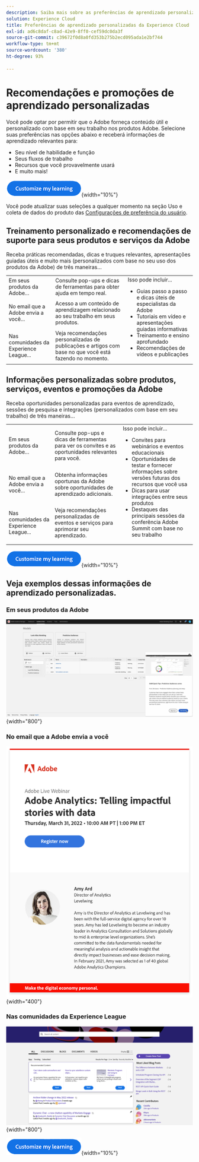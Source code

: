 ```yaml
---
description: Saiba mais sobre as preferências de aprendizado personalizadas na Experience Cloud. Isso permite que os clientes recebam por email ajuda e promoções personalizadas com base em seus Dados de uso, em seus produtos da Adobe Experience Cloud e nas comunidades da Adobe Experience League.
solution: Experience Cloud
title: Preferências de aprendizado personalizadas da Experience Cloud
exl-id: ad6c8daf-c8ad-42e9-8ff0-cef59dc0da3f
source-git-commit: c39672f0d8a0fd353b275b2ecd095ada1e2bf744
workflow-type: tm+mt
source-wordcount: '380'
ht-degree: 93%

---
```


# Recomendações e promoções de aprendizado personalizadas

Você pode optar por permitir que o Adobe forneça conteúdo útil e personalizado com base em seu trabalho nos produtos Adobe. Selecione suas preferências nas opções abaixo e receberá informações de aprendizado relevantes para:

* Seu nível de habilidade e função
* Seus fluxos de trabalho
* Recursos que você provavelmente usará
* E muito mais!

[![](../assets/personalized-learning-customize-learning-button.png)](https://experience.adobe.com/?shell_forceuserconsent=true#/home){width="10%"}

Você pode atualizar suas seleções a qualquer momento na seção Uso e coleta de dados do produto das [Configurações de preferência do usuário](https://experience.adobe.com/preferences/).

## Treinamento personalizado e recomendações de suporte para seus produtos e serviços da Adobe

Receba práticas recomendadas, dicas e truques relevantes, apresentações guiadas úteis e muito mais (personalizados com base no seu uso dos produtos da Adobe) de três maneiras...

<table>
<tbody>
  <tr>
    <td>Em seus produtos da Adobe...<br></td>
    <td>Consulte pop-ups e dicas de ferramentas para obter ajuda em tempo real.</td>
    <td rowspan="3">Isso pode incluir... <ul><li>Guias passo a passo e dicas úteis de especialistas da Adobe</li> 
    <li>Tutoriais em vídeo e apresentações guiadas informativas</li> 
    <li>Treinamento e ensino aprofundado</li> 
    <li>Recomendações de vídeos e publicações</li>
    </ul></td>
  </tr>
  <tr>
    <td>No email que a Adobe envia a você...</td>
    <td>Acesso a um conteúdo de aprendizagem relacionado ao seu trabalho em seus produtos.</td>
  </tr>
  <tr>
    <td>Nas comunidades da Experience League...</td>
    <td>Veja recomendações personalizadas de publicações e artigos com base no que você está fazendo no momento.</td>
  </tr>
</tbody>
</table>

## Informações personalizadas sobre produtos, serviços, eventos e promoções da Adobe

Receba oportunidades personalizadas para eventos de aprendizado, sessões de pesquisa e integrações (personalizados com base em seu trabalho) de três maneiras...

<table>
<tbody>
  <tr>
    <td>Em seus produtos da Adobe...<br></td>
    <td>Consulte pop-ups e dicas de ferramentas para ver os convites e as oportunidades relevantes para você.</td>
    <td rowspan="3">Isso pode incluir... <ul>
    <li>Convites para webinários e eventos educacionais</li> 
    <li>Oportunidades de testar e fornecer informações sobre versões futuras dos recursos que você usa</li>
    <li>Dicas para usar integrações entre seus produtos</li> 
    <li>Destaques das principais sessões da conferência Adobe Summit com base no seu trabalho</li>
    </ul></td>
  </tr>
  <tr>
    <td>No email que a Adobe envia a você...</td>
    <td>Obtenha informações oportunas da Adobe sobre oportunidades de aprendizado adicionais.</td>
  </tr>
  <tr>
    <td>Nas comunidades da Experience League...</td>
    <td>Veja recomendações personalizadas de eventos e serviços para aprimorar seu aprendizado.</td>
  </tr>
</tbody>
</table>


[![](../assets/personalized-learning-customize-learning-button.png)](https://experience.adobe.com/?shell_forceuserconsent=true#/home){width="10%"}

## Veja exemplos dessas informações de aprendizado personalizadas.


### Em seus produtos da Adobe

![](../assets/personalized-learning-in-product.gif){width="800"}



### No email que a Adobe envia a você

![](../assets/personalized-learning-email.png){width="400"}



### Nas comunidades da Experience League

![](../assets/personalized-learning-communities.png){width="800"}



[![](../assets/personalized-learning-customize-learning-button.png)](https://experience.adobe.com/?shell_forceuserconsent=true#/home){width="10%"}
